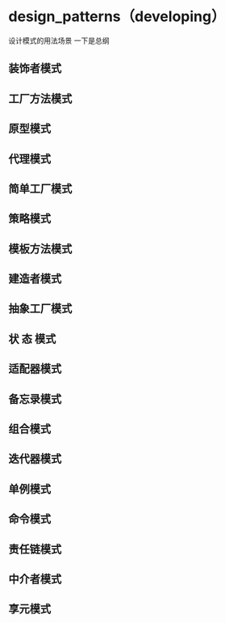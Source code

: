 # design_patterns（developing）
设计模式的用法场景
一下是总纲
## 装饰者模式
## 工厂方法模式
## 原型模式
## 代理模式
## 简单工厂模式
## 策略模式
## 模板方法模式
## 建造者模式
## 抽象工厂模式
## 状 态 模式
## 适配器模式
## 备忘录模式
## 组合模式
## 迭代器模式
## 单例模式
## 命令模式
## 责任链模式
## 中介者模式
## 享元模式
